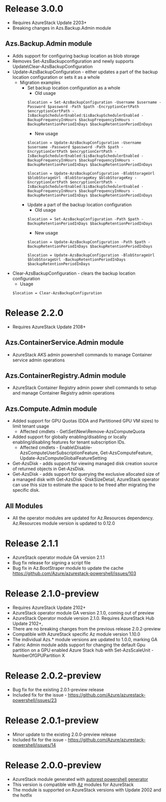 # Release 3.0.0
* Requires AzureStack Update 2203+
* Breaking changes in Azs.Backup.Admin module
## Azs.Backup.Admin module 
* Adds support for configuring backup location as blob storage
* Removes Set-AzsBackupconfiguration and newly supports Update\Clear-AzsBackupConfiguration
* Update-AzsBackupConfiguration - either updates a part of the backup location configuration or sets it as a whole
    * Migration examples
        * Set backup location configuration as a whole
            * Old usage
            ```
            $location = Set-AzsBackupConfiguration -Username $username -Password $password -Path $path -EncryptionCertPath $encryptionCertPath -IsBackupSchedulerEnabled:$isBackupSchedulerEnabled -BackupFrequencyInHours $backupFrequencyInHours -BackupRetentionPeriodInDays $backupRetentionPeriodInDays
            ```
            * New usage
            ```
            $location = Update-AzsBackupConfiguration -Username $username -Password $password -Path $path -EncryptionCertPath $encryptionCertPath -IsBackupSchedulerEnabled:$isBackupSchedulerEnabled -BackupFrequencyInHours $backupFrequencyInHours -BackupRetentionPeriodInDays $backupRetentionPeriodInDays

            $location = Update-AzsBackupConfiguration -BlobStorageUrl $blobStorageUrl -BlobStorageKey $blobStorageKey -EncryptionCertPath $encryptionCertPath -IsBackupSchedulerEnabled:$isBackupSchedulerEnabled -BackupFrequencyInHours $backupFrequencyInHours -BackupRetentionPeriodInDays $backupRetentionPeriodInDays
            ```
        * Update a part of the backup location configuration
            * Old usage
            ```
            $location = Set-AzsBackupConfiguration -Path $path -BackupRetentionPeriodInDays $backupRetentionPeriodInDays
            ```
            * New usage
            ```
            $location = Update-AzsBackupConfiguration -Path $path -BackupRetentionPeriodInDays $backupRetentionPeriodInDays

            $location = Update-AzsBackupConfiguration -BlobStorageUrl $blobStorageUrl -BackupRetentionPeriodInDays $backupRetentionPeriodInDays
            ```
* Clear-AzsBackupConfiguration - clears the backup location configuration
    * Usage
    ```
    $location = Clear-AzsBackupConfiguration
    ```





# Release 2.2.0
* Requires AzureStack Update 2108+
## Azs.ContainerService.Admin module 
* AzureStack AKS admin powershell commands to manage Container service admin operations
## Azs.ContainerRegistry.Admin module
* AzureStack Container Registry admin power shell commands to setup and manage Container Registry admin operations
## Azs.Compute.Admin module
* Added support for GPU Quotas (DDA and Partitioned GPU VM sizes) to limit tenant usage
    * Affected cmdlets - Get\Set\New\Remove-AzsComputeQuota
* Added support for globally enabling/disabling or locally enabling/disabling features for tenant subscription IDs.
    * Affected cmdlets - Enable\Disable-AzsComputeUserSubscriptionFeature, Get-AzsComputeFeature, Update-AzsComputeGlobalFeatureSetting 
* Get-AzsDisk - adds support for viewing managed disk creation source of returned objects in Get-AzsDisk.
* Get-AzsDisk - adds support for querying the exclusive allocated size of a managed disk with Get-AzsDisk -DiskSizeDetail, AzureStack operator can use this size to estimate the space to be freed after migrating the specific disk.

## All Modules
* All the operator modules are updated for Az.Resources dependency. Az.Resources module version is updated to 0.12.0

# Release 2.1.1
* AzureStack operator module GA version 2.1.1
* Bug fix release for signing a script file
* Bug fix in Az.BootStraper module to update the cache https://github.com/Azure/azurestack-powershell/issues/103

# Release 2.1.0-preview
* Requires AzureStack Update 2102+
* AzureStack operator module GA version 2.1.0, coming out of preview
* AzureStack Operator module version 2.1.0. Requires AzureStack Hub Update 2102+,
* There are no breaking changes from the previous release 2.0.2-preview
* Compatible with AzureStack specific Az module version 1.10.0
* The individual Azs.* module versions are updated to 1.0.0, marking GA
* Fabric Admin module adds support for changing the default Gpu partition on a GPU enabled Azure Stack hub with Set-AzsScaleUnit -NumberOfGPUPartition X

# Release 2.0.2-preview
* Bug fix for the existing 2.0.1-preview release
* Included fix for the issue - https://github.com/Azure/azurestack-powershell/issues/23

# Release 2.0.1-preview
* Minor update to the existing 2.0.0-preview release
* Included fix for the issue - https://github.com/Azure/azurestack-powershell/issues/14

# Release 2.0.0-preview
* AzureStack module generated with [autorest powershell generator](https://github.com/Azure/autorest.powershell)
* This version is compatible with [Az](https://www.powershellgallery.com/packages/Az/0.10.0-preview) modules for AzureStack
* The module is supported on AzureStack versions with Update 2002 and the hotfix


